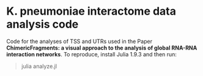 # K. pneumoniae interactome data analysis code
Code for the analyses of TSS and UTRs used in the Paper **ChimericFragments: a visual approach to the analysis of global RNA-RNA interaction networks**. To reproduce, install Julia 1.9.3 and then run:

> julia analyze.jl
